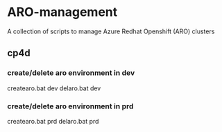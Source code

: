 # ARO-management
A collection of scripts to manage Azure Redhat Openshift (ARO) clusters



## cp4d

### create/delete aro environment in dev

createaro.bat dev
delaro.bat dev

### create/delete aro environment in prd

createaro.bat prd
delaro.bat prd
